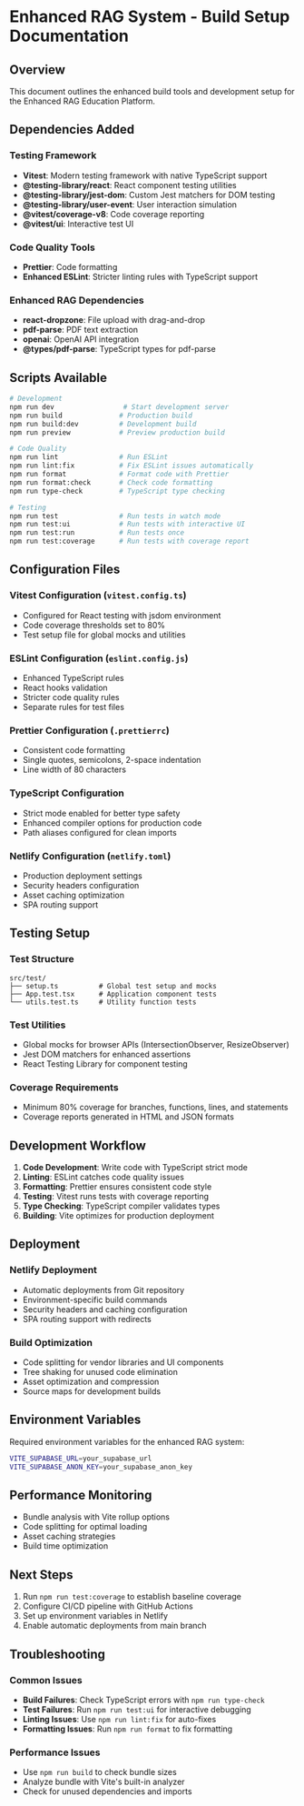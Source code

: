 # Enhanced RAG System - Build Setup Documentation

## Overview

This document outlines the enhanced build tools and development setup for the Enhanced RAG Education Platform.

## Dependencies Added

### Testing Framework
- **Vitest**: Modern testing framework with native TypeScript support
- **@testing-library/react**: React component testing utilities
- **@testing-library/jest-dom**: Custom Jest matchers for DOM testing
- **@testing-library/user-event**: User interaction simulation
- **@vitest/coverage-v8**: Code coverage reporting
- **@vitest/ui**: Interactive test UI

### Code Quality Tools
- **Prettier**: Code formatting
- **Enhanced ESLint**: Stricter linting rules with TypeScript support

### Enhanced RAG Dependencies
- **react-dropzone**: File upload with drag-and-drop
- **pdf-parse**: PDF text extraction
- **openai**: OpenAI API integration
- **@types/pdf-parse**: TypeScript types for pdf-parse

## Scripts Available

```bash
# Development
npm run dev                 # Start development server
npm run build              # Production build
npm run build:dev          # Development build
npm run preview            # Preview production build

# Code Quality
npm run lint               # Run ESLint
npm run lint:fix           # Fix ESLint issues automatically
npm run format             # Format code with Prettier
npm run format:check       # Check code formatting
npm run type-check         # TypeScript type checking

# Testing
npm run test               # Run tests in watch mode
npm run test:ui            # Run tests with interactive UI
npm run test:run           # Run tests once
npm run test:coverage      # Run tests with coverage report
```

## Configuration Files

### Vitest Configuration (`vitest.config.ts`)
- Configured for React testing with jsdom environment
- Code coverage thresholds set to 80%
- Test setup file for global mocks and utilities

### ESLint Configuration (`eslint.config.js`)
- Enhanced TypeScript rules
- React hooks validation
- Stricter code quality rules
- Separate rules for test files

### Prettier Configuration (`.prettierrc`)
- Consistent code formatting
- Single quotes, semicolons, 2-space indentation
- Line width of 80 characters

### TypeScript Configuration
- Strict mode enabled for better type safety
- Enhanced compiler options for production code
- Path aliases configured for clean imports

### Netlify Configuration (`netlify.toml`)
- Production deployment settings
- Security headers configuration
- Asset caching optimization
- SPA routing support

## Testing Setup

### Test Structure
```
src/test/
├── setup.ts          # Global test setup and mocks
├── App.test.tsx      # Application component tests
└── utils.test.ts     # Utility function tests
```

### Test Utilities
- Global mocks for browser APIs (IntersectionObserver, ResizeObserver)
- Jest DOM matchers for enhanced assertions
- React Testing Library for component testing

### Coverage Requirements
- Minimum 80% coverage for branches, functions, lines, and statements
- Coverage reports generated in HTML and JSON formats

## Development Workflow

1. **Code Development**: Write code with TypeScript strict mode
2. **Linting**: ESLint catches code quality issues
3. **Formatting**: Prettier ensures consistent code style
4. **Testing**: Vitest runs tests with coverage reporting
5. **Type Checking**: TypeScript compiler validates types
6. **Building**: Vite optimizes for production deployment

## Deployment

### Netlify Deployment
- Automatic deployments from Git repository
- Environment-specific build commands
- Security headers and caching configuration
- SPA routing support with redirects

### Build Optimization
- Code splitting for vendor libraries and UI components
- Tree shaking for unused code elimination
- Asset optimization and compression
- Source maps for development builds

## Environment Variables

Required environment variables for the enhanced RAG system:
```bash
VITE_SUPABASE_URL=your_supabase_url
VITE_SUPABASE_ANON_KEY=your_supabase_anon_key
```

## Performance Monitoring

- Bundle analysis with Vite rollup options
- Code splitting for optimal loading
- Asset caching strategies
- Build time optimization

## Next Steps

1. Run `npm run test:coverage` to establish baseline coverage
2. Configure CI/CD pipeline with GitHub Actions
3. Set up environment variables in Netlify
4. Enable automatic deployments from main branch

## Troubleshooting

### Common Issues
- **Build Failures**: Check TypeScript errors with `npm run type-check`
- **Test Failures**: Run `npm run test:ui` for interactive debugging
- **Linting Issues**: Use `npm run lint:fix` for auto-fixes
- **Formatting Issues**: Run `npm run format` to fix formatting

### Performance Issues
- Use `npm run build` to check bundle sizes
- Analyze bundle with Vite's built-in analyzer
- Check for unused dependencies and imports